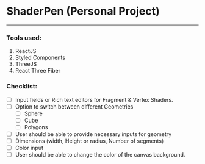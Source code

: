 # ShaderPen (Personal Project)
---

### Tools used:
1. ReactJS
2. Styled Components
3. ThreeJS
4. React Three Fiber


### Checklist:
- [ ] Input fields or Rich text editors for Fragment & Vertex Shaders.
- [ ] Option to switch between different Geometries
    - [ ] Sphere
    - [ ] Cube
    - [ ] Polygons
- [ ] User should be able to provide necessary inputs for geometry
- [ ] Dimensions (width, Height or radius, Number of segments)
- [ ] Color input
- [ ] User should be able to change the color of the canvas background.

